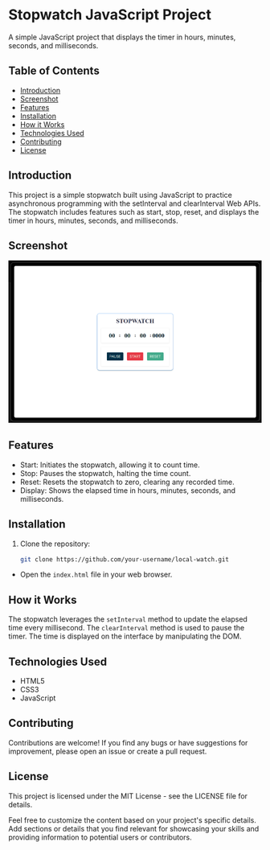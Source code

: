 # Stopwatch JavaScript Project

A simple JavaScript project that displays the timer in hours, minutes, seconds, and milliseconds.

## Table of Contents

- [Introduction](#introduction)
- [Screenshot](#screenshot)
- [Features](#features)
- [Installation](#installation)
- [How it Works](#how-it-Works)
- [Technologies Used](#technologies-used)
- [Contributing](#contributing)
- [License](#license)

## Introduction

This project is a simple stopwatch built using JavaScript to practice asynchronous programming with the setInterval and clearInterval Web APIs. The stopwatch includes features such as start, stop, reset, and displays the timer in hours, minutes, seconds, and milliseconds.

## Screenshot

![App Screenshot](https://raw.githubusercontent.com/BCAPATHSHALA/Stopwatch-JavaScript-Project/master/Stopwatch%20Javascript%20Project.png)

## Features

- Start: Initiates the stopwatch, allowing it to count time.
- Stop: Pauses the stopwatch, halting the time count.
- Reset: Resets the stopwatch to zero, clearing any recorded time.
- Display: Shows the elapsed time in hours, minutes, seconds, and milliseconds.

## Installation

1. Clone the repository:

   ```bash
   git clone https://github.com/your-username/local-watch.git

   ```

- Open the `index.html` file in your web browser.

## How it Works

The stopwatch leverages the `setInterval` method to update the elapsed time every millisecond. The `clearInterval` method is used to pause the timer. The time is displayed on the interface by manipulating the DOM.

## Technologies Used

- HTML5
- CSS3
- JavaScript

## Contributing

Contributions are welcome! If you find any bugs or have suggestions for improvement, please open an issue or create a pull request.

## License

This project is licensed under the MIT License - see the LICENSE file for details.

Feel free to customize the content based on your project's specific details. Add sections or details that you find relevant for showcasing your skills and providing information to potential users or contributors.
